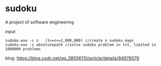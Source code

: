 # sudoku
A project of software engineering

input

```
sudoke.exe -c n   (1<=n<=1,000,000) //create n sudoku maps
sudoku.exe -s absolutepath //solve sudoku problem in txt, limited in 1000000 problems
```

blog: https://blog.csdn.net/qq_38506110/article/details/84978076